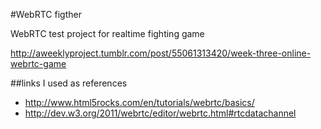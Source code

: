 #WebRTC figther

WebRTC test project for realtime fighting game

http://aweeklyproject.tumblr.com/post/55061313420/week-three-online-webrtc-game


##links I used as references

* http://www.html5rocks.com/en/tutorials/webrtc/basics/
* http://dev.w3.org/2011/webrtc/editor/webrtc.html#rtcdatachannel

